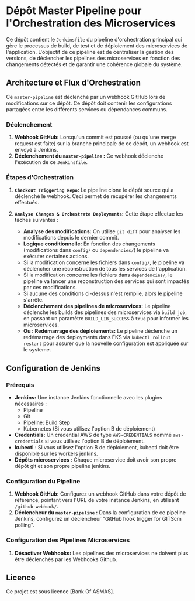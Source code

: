 
# Dépôt Master Pipeline pour l'Orchestration des Microservices

Ce dépôt contient le `Jenkinsfile` du pipeline d'orchestration principal qui gère le processus de build, de test et de déploiement des microservices de l'application. L'objectif de ce pipeline est de centraliser la gestion des versions, de déclencher les pipelines des microservices en fonction des changements détectés et de garantir une cohérence globale du système.

## Architecture et Flux d'Orchestration

Ce `master-pipeline` est déclenché par un webhook GitHub lors de modifications sur ce dépôt. Ce dépôt doit contenir les configurations partagées entre les différents services ou dépendances communs.

### Déclenchement

1.  **Webhook GitHub:** Lorsqu'un commit est poussé (ou qu'une merge request est faite) sur la branche principale de ce dépôt, un webhook est envoyé à Jenkins.
2.  **Déclenchement du `master-pipeline` :** Ce webhook déclenche l'exécution de ce `Jenkinsfile`.

### Étapes d'Orchestration

1.  **`Checkout Triggering Repo`:** Le pipeline clone le dépôt source qui a déclenché le webhook. Ceci permet de récupérer les changements effectués.

2.  **`Analyse Changes & Orchestrate Deployments`:** Cette étape effectue les tâches suivantes :

    *   **Analyse des modifications:** On utilise `git diff` pour analyser les modifications depuis le dernier commit.
    *   **Logique conditionnelle:** En fonction des changements (modifications dans `config/` ou `dependencies/`)  le pipeline va exécuter certaines actions.
    *  Si la modification concerne les fichiers dans `config/`, le pipeline va déclencher une reconstruction de tous les services de l'application.
    *  Si la modification concerne les fichiers dans `dependencies/`, le pipeline va lancer une reconstruction des services qui sont impactés par ces modifications.
    *  Si aucune des conditions ci-dessus n'est remplie, alors le pipeline s'arrête.
    *   **Déclenchement des pipelines de microservices:**  Le pipeline déclenche les builds des pipelines des microservices via `build job`, en passant un paramètre `BUILD_LIB_SUCCESS` à `true` pour informer les microservices.
    *  **Ou : Redémarrage des déploiements:** Le pipeline déclenche un redémarrage des deployments dans EKS via `kubectl rollout restart` pour assurer que la nouvelle configuration est appliquée sur le systeme.

## Configuration de Jenkins

### Prérequis

*   **Jenkins:** Une instance Jenkins fonctionnelle avec les plugins nécessaires :
    *   Pipeline
    *   Git
    *   Pipeline: Build Step
    *   Kubernetes (Si vous utilisez l'option B de déploiement)
*   **Credentials:**  Un credential AWS de type `AWS-CREDENTIALS` nommé `aws-credentials` si vous utilisez l'option B de déploiement.
*   **kubectl** : Si vous utilisez l'option B de déploiement, kubectl doit être disponible sur les workers jenkins.
*   **Dépôts microservices** : Chaque microservice doit avoir son propre dépôt git et son propre pipeline jenkins.

### Configuration du Pipeline

1.  **Webhook GitHub:** Configurez un webhook GitHub dans votre dépôt de référence, pointant vers l'URL de votre instance Jenkins, en utilisant `/github-webhook/`.
2.  **Déclencheur du `master-pipeline` :** Dans la configuration de ce pipeline Jenkins, configurez un déclencheur "GitHub hook trigger for GITScm polling".

### Configuration des Pipelines Microservices

1.  **Désactiver Webhooks:** Les pipelines des microservices ne doivent plus être déclenchés par les Webhooks Github.


## Licence

Ce projet est sous licence [Bank Of ASMAS].

    